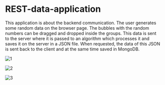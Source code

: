 # REST-data-application

This application is about the backend communication. The user generates some random data on the browser page. The bubbles with the random numbers can be dragged and dropped inside the groups. This data is sent to the server where it is passed to an algorithm which processes it and saves it on the server in a JSON file. When requested, the data of this JSON is sent back to the client and at the same time saved in MongoDB. 

![1](https://user-images.githubusercontent.com/93218724/165344393-239eef8c-d1fd-4adf-8c74-f2bf16446d3b.png)


![2](https://user-images.githubusercontent.com/93218724/165344403-9e9865ae-e58c-4dbd-98f3-3092900d118b.png)


![3](https://user-images.githubusercontent.com/93218724/165344415-12295a2b-18da-47a2-af61-4f4605d2e681.png)
